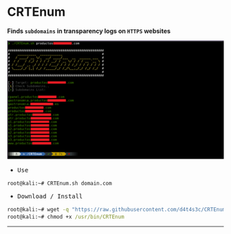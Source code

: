 # CRTEnum

**Finds `subdomains` in transparency logs on `HTTPS` websites**

![](/screenshot.png)

- <kbd>Use</kbd>

```cmd
root@kali:~# CRTEnum.sh domain.com
```

- <kbd>Download / Install</kbd>

```cmd
root@kali:~# wget -q "https://raw.githubusercontent.com/d4t4s3c/CRTEnum/main/CRTEnum.sh" -O /usr/bin/CRTEunm
root@kali:~# chmod +x /usr/bin/CRTEnum
```

---
